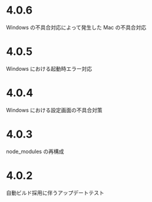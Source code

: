 # 4.0.6

Windows の不具合対応によって発生した Mac の不具合対応

# 4.0.5

Windows における起動時エラー対応

# 4.0.4

Windows における設定画面の不具合対策

# 4.0.3

node_modules の再構成

# 4.0.2

自動ビルド採用に伴うアップデートテスト
